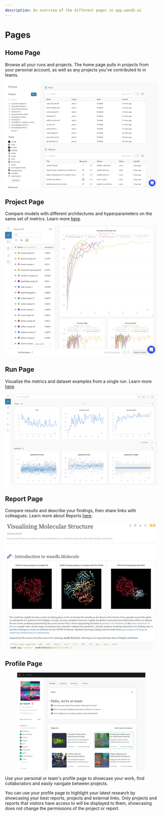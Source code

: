 ```yaml
---
description: An overview of the different pages in app.wandb.ai
---
```


# Pages

## Home Page

Browse all your runs and projects. The home page pulls in projects from your personal account, as well as any projects you've contributed to in teams.

![](<../../../.gitbook/assets/home page.png>)

## Project Page

Compare models with different architectures and hyperparameters on the same set of metrics. Learn more [here](project-page.md).

![](<../../../.gitbook/assets/project page.png>)

## Run Page

Visualize the metrics and dataset examples from a single run. Learn more [here](run-page.md).

![](<../../../.gitbook/assets/Screen Shot 2020-06-08 at 9.00.04 AM.png>)

## Report Page

Compare results and describe your findings, then share links with colleagues. Learn more about Reports [here](../../../guides/reports/).

![](<../../../.gitbook/assets/example report for molecules.png>)

## Profile Page

<figure><img src="../../../.gitbook/assets/Screenshot 2022-12-07 at 12.33.29 (1) (1) (1).png" alt=""><figcaption></figcaption></figure>

Use your personal or team's profile page to showcase your work, find collaborators and easily navigate between projects.&#x20;

You can use your profile page to highlight your latest research by showcasing your best reports, projects and external links. Only projects and reports that visitors have access to will be displayed to them, showcasing does not change the permissions of the project or report.
